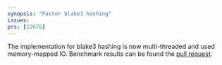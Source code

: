 ```yaml
---
synopsis: "Faster blake3 hashing"
issues:
prs: [12676]
---
```


The implementation for blake3 hashing is now multi-threaded and used memory-mapped IO.
Benchmark results can be found the [pull request](https://github.com/NixOS/nix/pull/12676).
